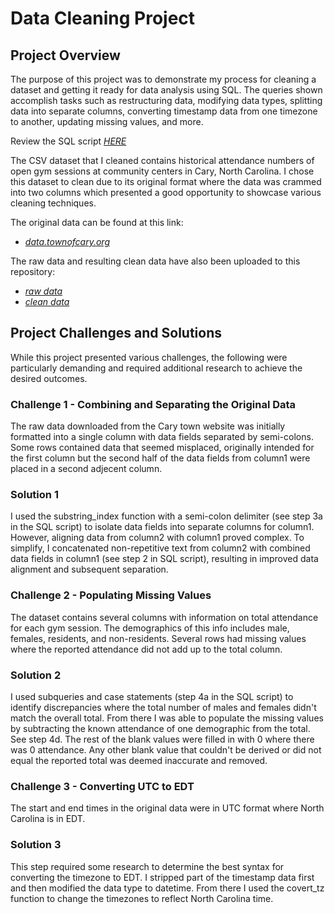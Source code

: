 # Data Cleaning Project


## Project Overview
The purpose of this project was to demonstrate my process for cleaning a dataset and getting it ready for data analysis using SQL. The queries shown accomplish tasks such as restructuring data, modifying data types, splitting data into separate columns, converting timestamp data from one timezone to another, updating missing values, and more. 

Review the SQL script *[HERE](https://github.com/msanders25/Data-Cleaning-in-SQL/blob/main/gym%20data%20cleaning.sql)*

The CSV dataset that I cleaned contains historical attendance numbers of open gym sessions at community centers in Cary, North Carolina. I chose this dataset to clean due to its original format where the data was crammed into two columns which presented a good opportunity to showcase various cleaning techniques. 

The original data can be found at this link: 
 - *[data.townofcary.org](https://data.townofcary.org/explore/dataset/open-gym/information/?disjunctive.facility_title&disjunctive.pass_type&disjunctive.community_center&disjunctive.open_gym&disjunctive.group)*

The raw data and resulting clean data have also been uploaded to this repository:
 - *[raw data](https://github.com/msanders25/Data-Cleaning-in-SQL/blob/main/nc_gym_data.csv)*
 - *[clean data](https://github.com/msanders25/Data-Cleaning-in-SQL/blob/main/clean%20gym%20data.csv)*

## Project Challenges and Solutions
While this project presented various challenges, the following were particularly demanding and required additional research to achieve the desired outcomes.

### Challenge 1 - Combining and Separating the Original Data
The raw data downloaded from the Cary town website was initially formatted into a single column with data fields separated by semi-colons. Some rows contained data that seemed misplaced, originally intended for the first column but the second half of the data fields from column1 were placed in a second adjecent column.

### Solution 1
I used the substring_index function with a semi-colon delimiter (see step 3a in the SQL script) to isolate data fields into separate columns for column1. However, aligning data from column2 with column1 proved complex. To simplify, I concatenated non-repetitive text from column2 with combined data fields in column1 (see step 2 in SQL script), resulting in improved data alignment and subsequent separation.


### Challenge 2 - Populating Missing Values
The dataset contains several columns with information on total attendance for each gym session. The demographics of this info includes male, females, residents, and non-residents. Several rows had missing values where the reported attendance did not add up to the total column.

### Solution 2
I used subqueries and case statements (step 4a in the SQL script) to identify discrepancies where the total number of males and females didn't match the overall total. From there I was able to populate the missing values by subtracting the known attendance of one demographic from the total. See step 4d. The rest of the blank values were filled in with 0 where there was 0 attendance. Any other blank value that couldn't be derived or did not equal the reported total was deemed inaccurate and removed.


### Challenge 3 - Converting UTC to EDT
The start and end times in the original data were in UTC format where North Carolina is in EDT.

### Solution 3
This step required some research to determine the best syntax for converting the timezone to EDT. I stripped part of the timestamp data first and then modified the data type to datetime. From there I used the covert_tz function to change the timezones to reflect North Carolina time.












